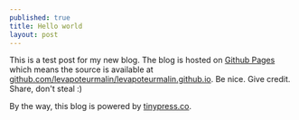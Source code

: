 ```yaml
---
published: true
title: Hello world
layout: post
---
```

This is a test post for my new blog. The blog is hosted on [Github Pages](http://pages.github.com/) which means the source is available at [github.com/levapoteurmalin/levapoteurmalin.github.io](http://github.com/levapoteurmalin/levapoteurmalin.github.io). Be nice. Give credit. Share, don't steal :)

By the way, this blog is powered by [tinypress.co](https://tinypress.co).